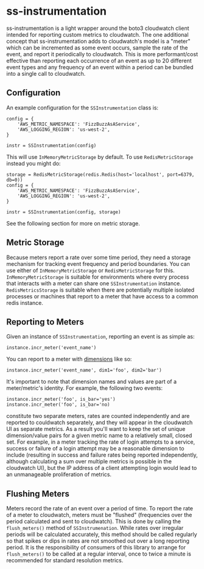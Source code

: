 # ss-instrumentation

ss-instrumentation is a light wrapper around the boto3 cloudwatch client intended for reporting custom metrics to cloudwatch. The one additional concept that ss-instrumentation adds to cloudwatch's model is a "meter" which can be incremented as some event occurs, sample the rate of the event, and report it periodically to cloudwatch. This is more performant/cost effective than reporting each occurrence of an event as up to 20 different event types and any frequency of an event within a period can be bundled into a single call to cloudwatch.

## Configuration

An example configuration for the `SSInstrumentation` class is:

```
config = {
    'AWS_METRIC_NAMESPACE': 'FizzBuzzAsAService',
    'AWS_LOGGING_REGION': 'us-west-2',
}

instr = SSInstrumentation(config)
```

This will use `InMemoryMetricStorage` by default. To use `RedisMetricStorage` instead you might do:

```
storage = RedisMetricStorage(redis.Redis(host='localhost', port=6379, db=0))
config = {
    'AWS_METRIC_NAMESPACE': 'FizzBuzzAsAService',
    'AWS_LOGGING_REGION': 'us-west-2',
}

instr = SSInstrumentation(config, storage)
```

See the following section for more on metric storage.

## Metric Storage

Because meters report a rate over some time period, they need a storage mechanism for tracking event frequency and period boundaries. You can use either of `InMemoryMetricStorage` or `RedisMetricStorage` for this. `InMemoryMetricStorage` is suitable for environments where every process that interacts with a meter can share one `SSInstrumentation` instance. `RedisMetricsStorage` is suitable when there are potentially multiple isolated processes or machines that report to a meter that have access to a common redis instance.

## Reporting to Meters

Given an instance of `SSInstrumentation`, reporting an event is as simple as:

```
instance.incr_meter('event_name')
```

You can report to a meter with [dimensions](https://docs.aws.amazon.com/AmazonCloudWatch/latest/monitoring/cloudwatch_concepts.html#Dimension) like so:

```
instance.incr_meter('event_name', dim1='foo', dim2='bar')
```

It's important to note that dimension names and values are part of a meter/metric's identity. For example, the following two events:

```
instance.incr_meter('foo', is_bar='yes')
instance.incr_meter('foo', is_bar='no)
```

constitute two separate meters, rates are counted independently and are reported to couldwatch separately, and they will appear in the cloudwatch UI as separate metrics. As a result you'll want to keep the set of unique dimension/value pairs for a given metric name to a relatively small, closed set. For example, in a meter tracking the rate of login attempts to a service, success or failure of a login attempt may be a reasonable dimension to include (resulting in success and failure rates being reported independently, although calculating a sum over multiple metrics is possible in the cloudwatch UI), but the IP address of a client attempting login would lead to an unmanageable proliferation of metrics.

## Flushing Meters

Meters record the rate of an event over a period of time. To report the rate of a meter to cloudwatch, meters must be "flushed" (frequencies over the period calculated and sent to cloudwatch). This is done by calling the `flush_meters()` method of `SSInstrumenation`. While rates over irregular periods will be calculated accurately, this method should be called regularly so that spikes or dips in rates are not smoothed out over a long reporting period. It is the responsibility of consumers of this library to arrange for `flush_meters()` to be called at a regular interval, once to twice a minute is recommended for standard resolution metrics.
